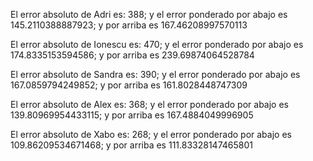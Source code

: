 El error absoluto de Adri es: 388; y el error ponderado por abajo es 145.2110388887923; y por arriba es 167.46208997570113 

El error absoluto de Ionescu es: 470; y el error ponderado por abajo es 174.8335153594586; y por arriba es 239.69874064528784 

El error absoluto de Sandra es: 390; y el error ponderado por abajo es 167.0859794249852; y por arriba es 161.8028448747309 

El error absoluto de Alex es: 368; y el error ponderado por abajo es 139.80969954433115; y por arriba es 167.4884049996905 

El error absoluto de Xabo es: 268; y el error ponderado por abajo es 109.86209534671468; y por arriba es 111.83328147465801 

